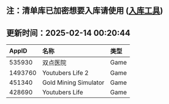 ## 注：清单库已加密想要入库请使用 ([入库工具](https://github.com/BlankTMing/ManifestAutoUpdate/releases))

## 更新时间：2025-02-14 00:20:44
| AppID | 名称 | 类型  |
| :-------------------- | :----------------------------- | :----------- |
| 535930 | 双点医院| Game |
| 1493760 | Youtubers Life 2| Game |
| 451340 | Gold Mining Simulator| Game |
| 428690 | Youtubers Life| Game |
